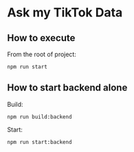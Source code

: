 # Ask my TikTok Data

## How to execute

From the root of project:
```
npm run start
```

## How to start backend alone

Build:
```
npm run build:backend
```

Start:
```
npm run start:backend
```
